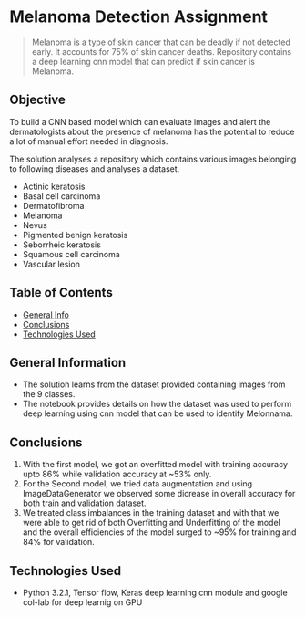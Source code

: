 # Melanoma Detection Assignment
> Melanoma is a type of skin cancer that can be deadly if not detected early. It accounts for 75% of skin cancer deaths. Repository contains a deep learning cnn model that can predict if skin cancer is Melanoma.

## Objective
To build a CNN based model which can evaluate images and alert the dermatologists about the presence of melanoma has the potential to reduce a lot of manual effort needed in diagnosis.

The solution analyses a repository which contains various images belonging to following diseases and analyses a dataset. 

- Actinic keratosis
- Basal cell carcinoma
- Dermatofibroma
- Melanoma
- Nevus
- Pigmented benign keratosis
- Seborrheic keratosis
- Squamous cell carcinoma
- Vascular lesion

## Table of Contents
* [General Info](#general-information)
* [Conclusions](#conclusions)
* [Technologies Used](#technologies-used)


## General Information
- The solution learns from the dataset provided containing images from the 9 classes. 
- The notebook provides details on how the dataset was used to perform deep learning using cnn model that can be used to  identify Melonnama. 

## Conclusions
1. With the  first model, we got an overfitted model with training accuracy upto 86% while validation  accuracy at ~53% only.
2. For the Second model, we tried data augmentation and using ImageDataGenerator we observed some  dicrease in overall accuracy for both train and validation  dataset.
3. We treated class imbalances in the training dataset and with that we were able to get rid of  both Overfitting and Underfitting of the model  and the  overall efficiencies of the model surged to  ~95% for training and 84% for validation. 

## Technologies Used
- Python 3.2.1, Tensor flow, Keras deep learning cnn module and google col-lab for deep learnig on GPU
 
